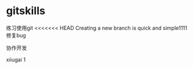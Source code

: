 # gitskills
练习使用git
<<<<<<< HEAD
Creating a new branch is quick and simple1111
修复bug

协作开发

xiiugai
1
